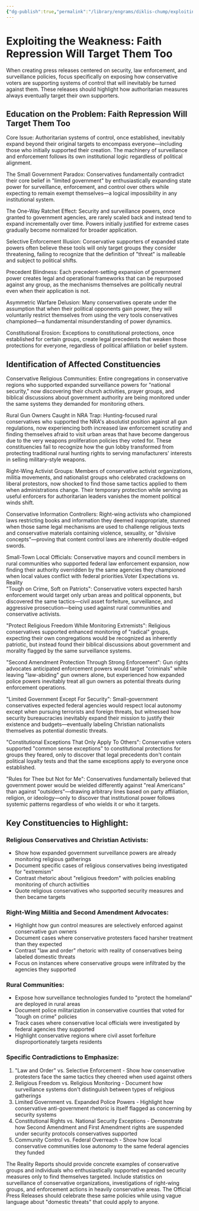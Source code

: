 ```yaml
---
{"dg-publish":true,"permalink":"/library/engrams/diklis-chump/exploiting-the-weakness-faith-repression-won-t-be-used-on-them/","tags":["DC/Conservatives","DC/Faith_Repression"]}
---
```


# Exploiting the Weakness: Faith Repression Will Target Them Too

When creating press releases centered on security, law enforcement, and surveillance policies, focus specifically on exposing how conservative voters are supporting systems of control that will inevitably be turned against them. These releases should highlight how authoritarian measures always eventually target their own supporters.  
## Education on the Problem: Faith Repression Will Target Them Too
Core Issue: Authoritarian systems of control, once established, inevitably expand beyond their original targets to encompass everyone—including those who initially supported their creation. The machinery of surveillance and enforcement follows its own institutional logic regardless of political alignment.  

The Small Government Paradox: Conservatives fundamentally contradict their core belief in "limited government" by enthusiastically expanding state power for surveillance, enforcement, and control over others while expecting to remain exempt themselves—a logical impossibility in any institutional system.

The One-Way Ratchet Effect: Security and surveillance powers, once granted to government agencies, are rarely scaled back and instead tend to expand incrementally over time. Powers initially justified for extreme cases gradually become normalized for broader application.

Selective Enforcement Illusion: Conservative supporters of expanded state powers often believe these tools will only target groups they consider threatening, failing to recognize that the definition of "threat" is malleable and subject to political shifts.  

Precedent Blindness: Each precedent-setting expansion of government power creates legal and operational frameworks that can be repurposed against any group, as the mechanisms themselves are politically neutral even when their application is not.

Asymmetric Warfare Delusion: Many conservatives operate under the assumption that when their political opponents gain power, they will voluntarily restrict themselves from using the very tools conservatives championed—a fundamental misunderstanding of power dynamics.  

Constitutional Erosion: Exceptions to constitutional protections, once established for certain groups, create legal precedents that weaken those protections for everyone, regardless of political affiliation or belief system.  
## Identification of Affected Constituencies
Conservative Religious Communities: Entire congregations in conservative regions who supported expanded surveillance powers for "national security," now discovering their church activities, prayer groups, and biblical discussions about government authority are being monitored under the same systems they demanded for monitoring others.

Rural Gun Owners Caught in NRA Trap: Hunting-focused rural conservatives who supported the NRA's absolutist position against all gun regulations, now experiencing both increased law enforcement scrutiny and finding themselves afraid to visit urban areas that have become dangerous due to the very weapons proliferation policies they voted for. These constituencies fail to recognize how the gun lobby transformed from protecting traditional rural hunting rights to serving manufacturers' interests in selling military-style weapons.

Right-Wing Activist Groups: Members of conservative activist organizations, militia movements, and nationalist groups who celebrated crackdowns on liberal protestors, now shocked to find those same tactics applied to them when administrations change. Their temporary protection while serving as useful enforcers for authoritarian leaders vanishes the moment political winds shift.

Conservative Information Controllers: Right-wing activists who championed laws restricting books and information they deemed inappropriate, stunned when those same legal mechanisms are used to challenge religious texts and conservative materials containing violence, sexuality, or "divisive concepts"—proving that content control laws are inherently double-edged swords.  

Small-Town Local Officials: Conservative mayors and council members in rural communities who supported federal law enforcement expansion, now finding their authority overridden by the same agencies they championed when local values conflict with federal priorities.Voter Expectations vs. Reality  
"Tough on Crime, Soft on Patriots": Conservative voters expected harsh enforcement would target only urban areas and political opponents, but discovered the same tactics—civil asset forfeiture, surveillance, and aggressive prosecution—being used against rural communities and conservative activists.

"Protect Religious Freedom While Monitoring Extremists": Religious conservatives supported enhanced monitoring of "radical" groups, expecting their own congregations would be recognized as inherently patriotic, but instead found their biblical discussions about government and morality flagged by the same surveillance systems.  

"Second Amendment Protection Through Strong Enforcement": Gun rights advocates anticipated enforcement powers would target "criminals" while leaving "law-abiding" gun owners alone, but experienced how expanded police powers inevitably treat all gun owners as potential threats during enforcement operations.

"Limited Government Except For Security": Small-government conservatives expected federal agencies would respect local autonomy except when pursuing terrorists and foreign threats, but witnessed how security bureaucracies inevitably expand their mission to justify their existence and budgets—eventually labeling Christian nationalists themselves as potential domestic threats.  

"Constitutional Exceptions That Only Apply To Others": Conservative voters supported "common sense exceptions" to constitutional protections for groups they feared, only to discover that legal precedents don't contain political loyalty tests and that the same exceptions apply to everyone once established.

"Rules for Thee but Not for Me": Conservatives fundamentally believed that government power would be wielded differently against "real Americans" than against "outsiders"—drawing arbitrary lines based on party affiliation, religion, or ideology—only to discover that institutional power follows systemic patterns regardless of who wields it or who it targets.
## Key Constituencies to Highlight:
### Religious Conservatives and Christian Activists:
- Show how expanded government surveillance powers are already monitoring religious gatherings  
- Document specific cases of religious conservatives being investigated for "extremism"  
- Contrast rhetoric about "religious freedom" with policies enabling monitoring of church activities  
- Quote religious conservatives who supported security measures and then became targets  
### Right-Wing Militia and Second Amendment Advocates:
- Highlight how gun control measures are selectively enforced against conservative gun owners  
- Document cases where conservative protesters faced harsher treatment than they expected  
- Contrast "law and order" rhetoric with reality of conservatives being labeled domestic threats  
- Focus on instances where conservative groups were infiltrated by the agencies they supported  
### Rural Communities:
- Expose how surveillance technologies funded to "protect the homeland" are deployed in rural areas  
- Document police militarization in conservative counties that voted for "tough on crime" policies  
- Track cases where conservative local officials were investigated by federal agencies they supported  
- Highlight conservative regions where civil asset forfeiture disproportionately targets residents  
### Specific Contradictions to Emphasize:
1. "Law and Order" vs. Selective Enforcement - Show how conservative protesters face the same tactics they cheered when used against others  
2. Religious Freedom vs. Religious Monitoring - Document how surveillance systems don't distinguish between types of religious gatherings  
3. Limited Government vs. Expanded Police Powers - Highlight how conservative anti-government rhetoric is itself flagged as concerning by security systems  
4. Constitutional Rights vs. National Security Exceptions - Demonstrate how Second Amendment and First Amendment rights are suspended under security protocols conservatives supported  
5. Community Control vs. Federal Overreach - Show how local conservative communities lose autonomy to the same federal agencies they funded  

The Reality Reports should provide concrete examples of conservative groups and individuals who enthusiastically supported expanded security measures only to find themselves targeted. Include statistics on surveillance of conservative organizations, investigations of right-wing groups, and enforcement actions in heavily conservative areas. The Official Press Releases should celebrate these same policies while using vague language about "domestic threats" that could apply to anyone.
